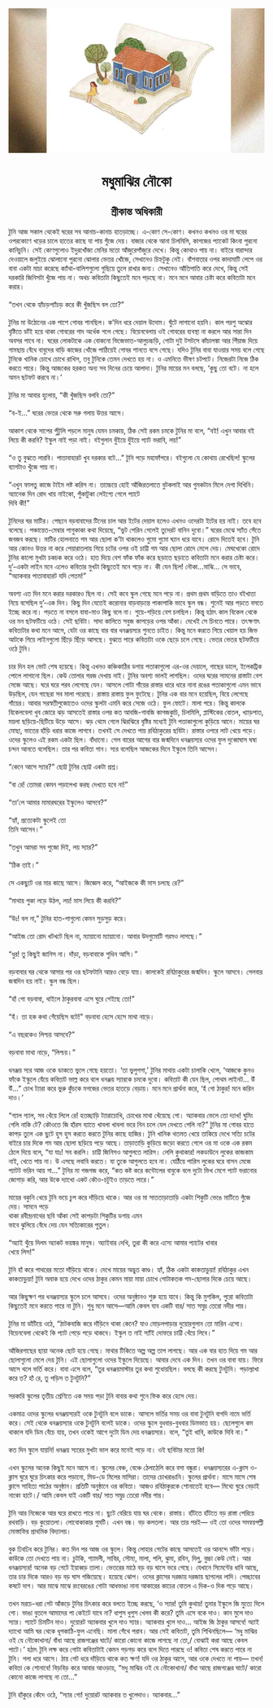<div align=center> <img src="../../metadata/images/rabibasariya/মধুমাঝির-নৌকো.jpg" align="center" ></div>
<h1 align=center>মধুমাঝির নৌকো</h1>
<h2 align=center>শ্রীকান্ত অধিকারী</h2>
টুনি আজ সকাল থেকেই ঘরের সব আনাচ-কানাচ হাতড়াচ্ছে। এ-কোণ সে-কোণ। কখনও কখনও ওর মা ঘরের ওপরকোণে খড়ের চালে হাতের কাছে যা পায় গুঁজে দেয়। বাজার থেকে আনা চিলমিলি, কাগজের প্যাকেট কিংবা পুরনো কানিচুনি। সেই কোণগুলোও ইদুরখোঁজা মেনির মতো আঁজুরেপাঁজুরে দেখে। কিন্তু কোথাও পায় না। বাইরে বারান্দার দেওয়ালে জলুইয়ে ঝোলানো পুরনো ঝোলার ভেতর খোঁজে, সেখানেও চিহ্নটুকু নেই। বাঁশবাতার ওপর কাদামাটি লেপে ওর বাবা একটা মাচা করেছে ক্যাঁথা-বালিশগুলো গুছিয়ে তুলে রাখার জন্য। সেখানেও আঁতিপাতি করে দেখে, কিন্তু সেই দরকারি জিনিসটা খুঁজে পায় না। অথচ কবিতাটা কিছুতেই মনে পড়ছে না। মনে মনে আবার চেষ্টা করে কবিতাটা মনে করার।<br> <br>“তখন থেকে হ্যাঁচড়প্যাঁচড় করে কী খুঁজছিস বল তো?”<br> <br>টুনির মা উঠোনের এক পাশে গোবর শানছিল। ক’দিন ধরে দেয়াল উদোম। ঘুঁটে লাগানো হয়নি। কাল পরশু অঝোর বৃষ্টিতে ডাঁই হয়ে থাকা গোবরের গাদ অর্ধেক গলে গেছে। বিয়েনবেলায় ওই গোবরের ব্যবস্থা না করলে আর সারা দিন অবসর পাবে না। ঘরের লোকটাকে এক বোকনো ভিজেভাত-আলুচচ্চড়ি, গোটা দুই টসটসে কাঁচালঙ্কা আর পিঁয়াজ দিয়ে গামছায় বেঁধে বাবুদের বাড়ি কাজের খোঁজে পাঠিয়েই গোবর শানতে বসে গেছে। যদিও টুনির বাবা যাওয়ার সময় বলে গেছে টুনিকে খানিক চোখে চোখে রাখিস, তবু টুনিকে তেমন দেখতে হয় না। ও এমনিতে ভীষণ চটপটে। নিজেরটা নিজে ঠিক করতে পারে। কিন্তু আজকের হরকত অন্য সব দিনের চেয়ে আলাদা। টুনির মায়ের মন বলছে, ‘কুছু তো বটে। না হলে অমন ছটফট করবে না।’<br> <br>টুনির মা আবার হুলোয়, “কী খুঁজছিস বলবি তো?”<br> <br>“ব-ই...” ঘরের ভেতর থেকে সরু গলায় উত্তর আসে।<br> <br>আকাশ থেকে সাপের পুঁটুলি পড়লে মানুষ যেমন চমকায়, ঠিক সেই রকম চমকে টুনির মা বলে, “বই! এখুন আবার বই লিয়ে কী করবি? ইস্কুল নাই পড়া নাই। বইগুলান ধুঁইয়ে ধুঁইয়ে প্যাট ভরাবি, লয়!”<br> <br>“ও তু বুঝতে লারবি। পাতাবাহারট খুব দরকার বটে...” টুনি পড়ে মহাফাঁপরে। বইগুলো যে কোথায় রেখেছিল! স্কুলের ব্যাগটাও খুঁজে পায় না।<br> <br>“এখুন ফালতু কাজে টাইম লষ্ট করিস না। তাচ্চেয়ে হোই আঁজিরতলাতে বুটকলাই আর গুমকটান মিলে দেগা দিখিনি। অ্যানেক দিন রোদ খায় নাইকো, পুঁকাটুকা লেইগ্যে গেলে প্যাটে<br>
দিবি কী!”<br> <br>টুনিদের ঘর মাটির। পেছনে বড়বাবাদের টিনের চাল আর ইটের দেয়াল হলেও এখনও ওদেরটা ইটের হয় নাই। তবে হবে বলেছে। পঞ্চায়েত-মেম্বার পাগুকাকা কথা দিয়েছে, “ভুট পেরিন গেলেই তুদেরট বানিন দুবো।” ঘরের মেঝে স্যাঁত সেঁতে জবজব করছে। মাটির হোলনাতে গম আর ছোলা ক’টা থাকলেও গুমো গুমো ঘ্যান ধরে যাবে। রোদে দিতেই হবে। টুনি আর কোনও উত্তর না করে পেয়ারাতলায় গিয়ে চটের ওপর ওই চাট্টি গম আর ছোলা রোদে মেলে দেয়। মেঘখেকো রোদে টুনির কালো মুখটা চকচক করে ওঠে। হাত দিয়ে বেশ ফাঁক ফাঁক করে ছড়াতে ছড়াতে কবিতাটা মনে করার চেষ্টা করে। দু’-একটা লাইন মনে এলেও কবিতার মুখটা কিছুতেই মনে পড়ে না। কী যেন ছিল! নৌকা...মাঝি... সে ভাবে, “অ্যাকবার পাতাবাহারট যদি পেতম!”<br> <br>অবশ্য এত দিন মনে করার দরকারও ছিল না। সেই কবে স্কুল গেছে মনে পড়ে না। প্রথম প্রথম বাড়িতে তাও বইখাতা নিয়ে বসেছিল দু’-এক দিন। কিছু দিন যেতেই করোনার বাড়বাড়ন্তে পাকাপাকি ভাবে স্কুল বন্ধ। শুনেই আর পড়তে বসতে ইচ্ছে করে না। পড়তে না বসলে বাবা-মাও কিছু বলে না। শুয়ে-গড়িয়ে বেশ চলছিল। কিন্তু হঠাৎ কাল বিকেল থেকে ওর মন ছটফটিয়ে ওঠে। সেই ছবিটা। সাদা কালিতে সবুজ কাপড়ের ওপর আঁকা। দেখেই সে চিনতে পারে। তৎক্ষণাৎ কবিতাটার কথা মনে আসে, যেটা ওর কাছে বার বার ধনঞ্জয়স্যর শুনতে চাইত। কিন্তু মনে করতে গিয়ে খেয়াল হয় জিভ আটকে গিয়ে লাইনগুলো ছিঁড়ে ছিঁড়ে আসছে। বুঝতে পারে কবিতাটা ওকে ছেড়ে চলে গেছে। ভেতর ভেতর ছটফটিয়ে ওঠে টুনি।<br> <br>চার দিন হল ভোট শেষ হয়েছে। কিন্তু এখনও কঞ্চিকাঠির ডগায় পতাকাগুলো এর-ওর দেয়ালে, গাছের ডালে, ইলেকট্রিক পোলে লাগানো ছিল। কেউ তোলার গরজ দেখায় নাই। টুনির অবশ্য ভালই লাগছিল। ওদের ঘরের সামনের রাস্তাটা বেশ সেজে আছে। ঘরে ঘরে পরব লেগেছে যেন। আসলে গোটা গাঁয়ের রাস্তার ধারে ধারে নানা রঙের পতাকাগুলো এমন ভাবে উড়ছিল, যেন গাছেরা সব মালা পরেছে। রাস্তায় রাস্তায় ফুল ফুটেছে। টুনির এক বার মনে হয়েছিল, বিয়ে লেগেছে গাঁয়ের। আবার সরস্বতীপুজোতেও ওদের স্কুলটা এমনি করে সেজে ওঠে। ফুল ফোটে। মালা পরে। কিন্তু কালকে বিকেলবেলা খুব জোরে ঝড় আসতেই রাস্তার ওপর কত আবজি-গাবজি কাগজকুচি, চিলমিলি, প্লাস্টিকের বোতল, খ্যাড়পাত, ময়লা ছড়িয়ে-ছিটিয়ে উড়ে আসে। ঝড় থেমে গেলে ঝিরঝিরে বৃষ্টির মধ্যেই টুনি পতাকাগুলো কুড়িয়ে আনে। মায়ের ঘর মোছা, ভাতের হাঁড়ি ধরার কাজে লাগবে। তখনই সে দেখতে পায় রবিঠাকুরের ছবিটা। রাস্তার ওপরে লাট খেয়ে পড়ে। ওদের স্কুলেও এই রকম একটা ছিল। বাঁধানো। গেল বারের আগের বার জন্মদিনে ধনঞ্জয়স্যর ওদের ফুল দুব্বোঘাস ঘষা চন্দন আনতে বলেছিল। তার পর কবিতা গান। স্যর বলেছিল আজকের দিনে ইস্কুলে তিনি আসেন।<br> <br>“কেনে আসে স্যার?” ছোট্ট টুনির ছোট্ট একটা প্রশ্ন।<br> <br>“বা রে! তোমরা কেমন পড়ালেখা করছ দেখতে হবে না!”<br> <br>“তা’লে আমার মামারঘরের ইস্কুলেও আসবে?”<br> <br>“হ্যাঁ, প্রত্যেকটা স্কুলেই তো<br>
তিনি আসেন।”<br> <br>“তখুন আমরা সব পুজো দিই, লয় স্যার?”<br> <br>“ঠিক তাই।”<br> <br>সে একছুটে ওর মার কাছে আসে। জিজ্ঞেস করে, “আইজকে কী মাস চলছে রে?”<br> <br>“মাথায় পুকা লড়ে উঠল, লয়! মাস লিয়ে কী করবি?”<br> <br>“উঃ! বল না,” টুনির হাত-পাগুলো কেমন সুড়সুড় করে।<br> <br>“আইজ তো রোদ খটখটে ছিল না, ম্যায়ানো ম্যায়ানো। আবার উদগুমোটি গরমও লাগছে।”<br> <br>“ধুর! তু কিছুই জানিস না। দাঁড়া, বড়বাবাকে শুধিন আসি।”<br> <br>বড়বাবার ঘর থেকে আসার পর ওর ছটফটানি আরও বেড়ে যায়। কালকেই রবিঠাকুরের জন্মদিন। স্কুলে আসবে। গেলবার জন্মদিন হয় নাই। স্কুল বন্ধ ছিল।<br> <br>“হাঁ গো বড়বাবা, থাইলে ঠাকুরবাবা এসে ঘুরে গেইছে তো!”<br> <br>“হঁ। তা হক কথা গেঁয়েছিস বটে!” বড়বাবা হেসে হেসে মাথা নাড়ে।<br> <br>“এ বছরকেও লিশ্চয় আসবে?”<br> <br>বড়বাবা মাথা নাড়ে, “লিশ্চয়।”<br> <br>ধনঞ্জয় স্যর আজ ওকে ডাকতে ভুলে গেছে হয়তো। ‘তা ভুলুগগা,’ টুনির মাথায় একটা চালাকি খেলে, ‘আজকে কুনও ফাঁকে ইস্কুলে যেঁয়ে কবিতাট ভাল্ল করে বলে ধনঞ্জয় স্যারকে চমকে দুবো। কবিতাট কী যেন ছিল, পোথম লাইনট... উঁ উঁ...” চোখ ট্যারা করে ভুরু কুঁচকে মগজের ভেতর হাতড়ে বেড়ায়। মনে মনে প্রার্থনা করে, ‘হঁ গো ঠাকুর! মনে করিন দাও।’<br> <br>“গ্যাল গ্যাল, সব খেঁয়ে লিলে রে! হতচ্ছাড়ি ট্যারাচোখি, চোখের মাথা খেঁয়েছে গো। অ্যাকবার ভেলে তো দ্যাখ! ঘুমিং গেলি নাকি টে? কৌওতে জি হাঁরস ব্যাতে খাবলা খাবলা ভরে নিন চলে যেল দেখতে পেলি না?” টুনির মা গোবর হাতে কাপড় তুলে এক ছুটে হুস হুস করতে করতে টুনির কাছে হাজির। টুনি খানিক থতমত খেয়ে তাকিয়ে দেখে সত্যি চটের বাইরে চার দিকে গম আর ছোলা ছড়িয়ে পড়ে আছে। তাড়াতাড়ি কুড়িয়ে জড়ো করতে গেলে ওর মা ওকে এক রকম  ঠেলে দিয়ে বলে, “যা যাঃ! সব করলি। চাট্টি জিনিসও আগুলতে লারিস। লেলি কুথাকার! লকডাউনে লুকের কাজকাম নাই, খেতে পায় না। উ এসছে লবাবি করতে। যা তুকে আগুলতে হবে না। যেঠিঁয়ে পারিস লুকের ঘরে বাসন মেজে প্যাটট ভরিন আয় গা...” টুনির মা গজগজ করে, “কত কষ্ট করে কন্টোলের বাবুকে বলে দুটো ভিখ মেগে প্যাট ভরানোর জোগাড় করি, আর উকে দ্যাখো একট কৌও-চটুইও তাড়তে লারে।”<br> <br>মায়ের বকুনি খেয়ে টুনি ভয়ে চুপ করে দাঁড়িয়ে থাকে। আর ওর মা সাততাড়াতাড়ি একটা শিকুটি ভেঙে মাটিতে গুঁজে দেয়। সামনে পড়ে<br>
থাকা রবীন্দ্রনাথের ছবি আঁকা সেই কাপড়টা শিকুটির ডগায় এমন<br>
ভাবে ঝুলিয়ে বেঁধে দেয় যেন সত্যিকারের পুতুল।<br> <br>“অ্যাই থুঁয়ে দিলম অ্যাকট ভয়ঙ্কর মানুষ। অ্যাইবার দেখি, তুরা কী করে এস্যে আমার প্যাটের খাবার<br>
খেয়ে লিস!”<br> <br>টুনি হাঁ করে পাথরের মতো দাঁড়িয়ে থাকে। দেখে মায়ের অদ্ভুত কাণ্ড। হ্যাঁ, ঠিক একটা কাকতাড়ুয়া! রবিঠাকুর এখন কাকতাড়ুয়া! টুনি অবাক হয়ে দেখে ওদের ঠাকুর কেমন মায়া মায়া চোখে গোটাকতক গম-ছোলার দিকে চেয়ে আছে।<br> <br>আর কিছুক্ষণ পর ধনঞ্জয়স্যর স্কুলে চলে আসবে। ওদের অনুষ্ঠানও শুরু হয়ে যাবে। কিন্তু কি মুশকিল, পুরো কবিতাটা কিছুতেই মনে করতে পারে না টুনি। শুধু মনে আসে—আমি কেবল যাব একটি বার/ সাত সমুদ্র তেরো নদীর পার।<br> <br>টুনির মা ডাঁটিয়ে ওঠে, “ঠাটকবাজি করে দাঁড়িনে থাকা কেনে? যাও মোড়লপাড়ার দুয়োরগুলান তো মারিন এসো। বিয়েনবেলা থেকেই কি প্যাট পেড়ে পড়ে থাকবে। ইস্কুল ত নাই স্যাঁই দোফরে চাট্টি খেঁয়ে লিবে।”<br> <br>আঁজিরগাছের ছায়া অনেক ছোট হয়ে গেছে। মাথার টিকিতে অল্প অল্প তাপ লাগছে। আর এক বার হাত দিয়ে গম আর ছোলাগুলো মেলে দেয় টুনি। এই ছোলাগুলো ওদের ইস্কুলে দিয়েছে। আবার দেবে এক দিন। তখন ওর বাবা যায়। ফিরে আসে থলে ভর্তি করে। বাবা এসে বলে, “তুর ধনঞ্জয়মাস্টার তুর কথা শুধোয়ছিল। বলছে কী করছে টুনটুনি। পড়াল্যাখা করে ত? হাঁ রে, তু পড়িস ত টুনটুনি?”<br> <br>সরকারি স্কুলের তৃতীয় শ্রেণিতে এক সময় পড়া টুনি বাবার কথা শুনে ফিক করে হেসে দেয়।<br> <br>একমাত্র ওদের স্কুলের ধনঞ্জয়স্যরই ওকে টুনটুনি বলে ডাকে। আসলে ভর্তির সময় ওর বাবা টুনটুনি বাগদি নামে ভর্তি করে। সেই থেকে ধনঞ্জয়স্যার ওকে টুনটুনি বলেই ডাকে। ওদের স্কুলে বুধবার-বুধবার ডিমভাত হয়। ছেলেপুলে কম থাকলে যদি ডিম বেঁচে যায়, তখন ওকেই আগে দুটো ডিম দেয় ধনঞ্জয়স্যর। বলে, “তুই খাবি, কাউকে দিবি না।”<br> <br>কত দিন স্কুলে যায়নি! ধনঞ্জয় স্যরের মুখটা ভাল করে মনেই পড়ে না। ওই ছবিটার মতো কি!<br> <br>এখন স্কুলের অনেক কিছুই মনে আসে না। স্কুলের বেঞ্চ, বেঞ্চে ঠেলাঠেলি করে বসা বন্ধুরা। ধনঞ্জয়স্যরের এ-ক্লাস ও-ক্লাস ঘুরে ঘুরে চিৎকার করে পড়ানো, মিড-ডে মিলের মাসিরা। তাদের চোখরাঙানি। স্কুলের প্রার্থনা। মাসে মাসে শেষ ক্লাসে সাহিত্য পাঠের অনুষ্ঠান। প্রতিটি অনুষ্ঠানে ওর কবিতা। আজও রবিঠাকুরকে শোনাতেই হবে— মিথ্যে ঘুরে বেড়াই নাকো হাটে।/ আমি কেবল যাই একটি বার/ সাত সমুদ্র তেরো নদীর পার।<br> <br>টুনি আর নিজেকে আর ঘরে রাখতে পারে না। ছুটে বেরিয়ে যায় ঘর থেকে। রাস্তায়। হাঁটতে  হাঁটতে বড় রাস্তা পেরিয়ে রথবাড়ি। বড় কুয়োতলা। লোবোকাকার গুমটি। এখন বন্ধ। বড় কলতলা। আর তার পরই— ওই তো ওদের সমন্বয়পল্লী মোস্তাফির প্রাথমিক বিদ্যালয়।<br> <br>বুক ঢিবঢিব করে টুনির। কত দিন পর আজ ওর স্কুলে। কিন্তু লোহার গেটের কাছে আসতেই ওর আনন্দে ভাঁটা পড়ে। কাউকে তো দেখতে পায় না। চুটকি, শ্যামলী, সাবির, সৌম্য, মালা, পলি, ঝুমা, রবিন, দিলু্‌, বুচ্চা কেউ নেই। আর ধনঞ্জয়স্যর! অনেক বড় গেটে ইয়াব্বড় তালা। ভেতরের মাঠে বড় বড় ঘাসে ভরে গেছে। যেখানে সিমেন্টের ধাবি আছে, তার চার দিকে আরও বড় বড় ঘাস গজিয়েছে। হয়েছে ঝোপ। ওদের ক্লাসের দরজায় দরজায় ছাগলের লাদি। পেচ্ছাবের কষটে দাগ। আর মাঝে মাঝে রংবেরঙের গোটা আধভাঙা নানা আকারের কাচের বোতল এ দিক-ও দিক পড়ে আছে।<br> <br>তখন মরচে-ধরা গেট আঁকড়ে টুনির চিৎকার করে বলতে ইচ্ছে করছে, ‘ও স্যার! তুমি কুথায়! তুমার ইস্কুলে জি মুত্যে দিলে গো। ভাঙা বুতলে আমাদের পা কেইটে যাবে না? ধাপুস ধুপুস খেলব কী করে? তুমি এসে বকে দাও। কান মুলে দাও স্যার। প্যাটে চিমটিন দাও। দুয়োরট অ্যাকবার খুলে দাও স্যার। অ্যাকবার খুলে দাও... আইজ জি ঠাকুর আসবে! অ্যাই দ্যাখো আমি ঘর থেকে ধূপকাঠি-ফুল এনেছি। মালা গেঁথে পরাব। আর সেই কবিতাট, তুমি শিখিনছিলে–– ‘মধু মাঝির ওই যে নৌকোখানা/ বাঁধা আছে রাজগঞ্জের ঘাটে/ কারো কোনো কাজে লাগছে না তো,/ বোঝাই করা আছে কেবল পাটে।’ হঠাৎ টুনি লক্ষ করে গোটা কবিতাটাই কেমন গড়গড় করে বলে দিতে পারছে ও! কবিতা শেষ করতে পারে না টুনি। গলা ধরে আসে। ঠায় গেট ধরে দাঁড়িয়ে থাকে কত ক্ষণ! যদি ওর ঠাকুর আসে, আর ওকে দেখতে না পায়— তখন! কবিতা কে শোনাবে! বিড়বিড় করে আবার আওড়ায়, “মধু মাঝির ওই যে নৌকোখানা/ বাঁধা আছে রাজগঞ্জের ঘাটে/ কারো কোনো কাজে লাগছে না তো...”<br> <br>টুনি হাঁকুরে কেঁদে ওঠে, “স্যার গো! দুয়োরট অ্যাকবার ত খুলেদাও। অ্যাকবার...”